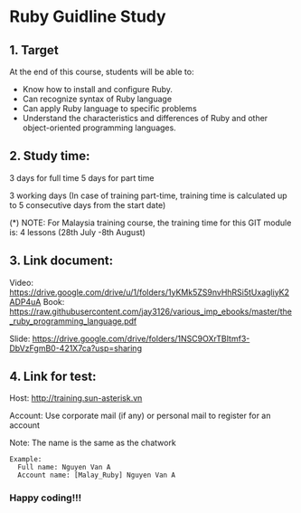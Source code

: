 # Ruby Guidline Study

## 1. Target

At the end of this course, students will be able to:
   - Know how to install and configure Ruby.
   - Can recognize syntax of Ruby language
   - Can apply Ruby language to specific problems
   - Understand the characteristics and differences of Ruby and other object-oriented programming languages.

## 2. Study time:
3 days for full time
5 days for part time

 3 working days (In case of training part-time, training time is calculated up to 5 consecutive days from the start date)

(*) NOTE: For Malaysia training course, the training time for this GIT module is: 4 lessons (28th July -8th August)

## 3. Link document:
Video: https://drive.google.com/drive/u/1/folders/1yKMk5ZS9nvHhRSi5tUxagliyK2ADP4uA
Book: https://raw.githubusercontent.com/jay3126/various_imp_ebooks/master/the_ruby_programming_language.pdf

Slide: https://drive.google.com/drive/folders/1NSC9OXrTBItmf3-DbVzFgmB0-421X7ca?usp=sharing

## 4. Link for test:
Host: http://training.sun-asterisk.vn

Account: Use corporate mail (if any) or personal mail to register for an account

Note: The name is the same as the chatwork
```
Example:
  Full name: Nguyen Van A
  Account name: [Malay_Ruby] Nguyen Van A
```
### Happy coding!!!
